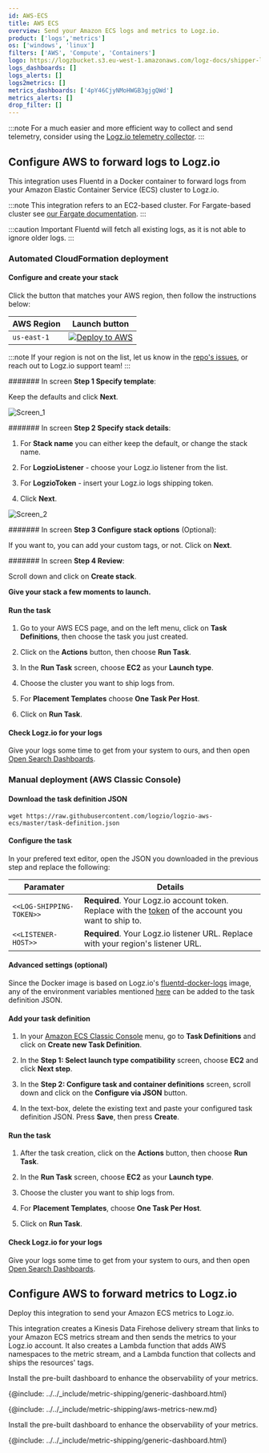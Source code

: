 ```yaml
---
id: AWS-ECS
title: AWS ECS
overview: Send your Amazon ECS logs and metrics to Logz.io.
product: ['logs','metrics']
os: ['windows', 'linux']
filters: ['AWS', 'Compute', 'Containers']
logo: https://logzbucket.s3.eu-west-1.amazonaws.com/logz-docs/shipper-logos/aws-ecs.svg
logs_dashboards: []
logs_alerts: []
logs2metrics: []
metrics_dashboards: ['4pY46CjyNMoHWGB3gjgQWd']
metrics_alerts: []
drop_filter: []
---
```




:::note
For a much easier and more efficient way to collect and send telemetry, consider using the [Logz.io telemetry collector](https://app.logz.io/#/dashboard/integrations/collectors?tags=Quick%20Setup).
:::


## Configure AWS to forward logs to Logz.io

This integration uses Fluentd in a Docker container to forward logs from your Amazon Elastic Container Service (ECS) cluster to Logz.io.

:::note
This integration refers to an EC2-based cluster. For Fargate-based cluster see [our Fargate documentation](https://docs.logz.io/shipping/log-sources/fargate.html).
:::
 

:::caution Important
Fluentd will fetch all existing logs, as it is not able to ignore older logs.
:::

### Automated CloudFormation deployment
 
  
#### Configure and create your stack

Click the button that matches your AWS region, then follow the instructions below:

| AWS Region | Launch button |
| --- | --- |
| `us-east-1` | [![Deploy to AWS](https://dytvr9ot2sszz.cloudfront.net/logz-docs/lights/LightS-button.png)](https://console.aws.amazon.com/cloudformation/home?region=us-east-1#/stacks/create/template?templateURL=https://logzio-aws-integrations-us-east-1.s3.amazonaws.com/logzio-aws-ecs/1.0.0/auto-deployment.json&stackName=logzio-aws-ecs-auto-deployment) |

:::note
If your region is not on the list, let us know in the [repo's issues](https://github.com/logzio/logzio-aws-ecs/issues), or reach out to Logz.io support team!
:::
 

####### In screen **Step 1 Specify template**:

Keep the defaults and click **Next**.

![Screen_1](https://dytvr9ot2sszz.cloudfront.net/logz-docs/ecs/screen_01.png)

####### In screen **Step 2 Specify stack details**:

1. For **Stack name** you can either keep the default, or change the stack name.

2. For **LogzioListener** - choose your Logz.io listener from the list.

3. For **LogzioToken** - insert your Logz.io logs shipping token.

4. Click **Next**.

![Screen_2](https://dytvr9ot2sszz.cloudfront.net/logz-docs/ecs/screen_02.png)

####### In screen **Step 3 Configure stack options** (Optional):

If you want to, you can add your custom tags, or not. Click on **Next**.

####### In screen **Step 4 Review**:

Scroll down and click on **Create stack**.

**Give your stack a few moments to launch.**

#### Run the task

1. Go to your AWS ECS page, and on the left menu, click on **Task Definitions**, then choose the task you just created.

2. Click on the **Actions** button, then choose **Run Task**.

3. In the **Run Task** screen, choose **EC2** as your **Launch type**.

4. Choose the cluster you want to ship logs from.

5. For **Placement Templates** choose **One Task Per Host**.

6. Click on **Run Task**.

#### Check Logz.io for your logs

Give your logs some time to get from your system to ours, and then open [Open Search Dashboards](https://app.logz.io/#/dashboard/osd).
  

### Manual deployment (AWS Classic Console)

 
#### Download the task definition JSON

```shell
wget https://raw.githubusercontent.com/logzio/logzio-aws-ecs/master/task-definition.json
```

#### Configure the task

In your prefered text editor, open the JSON you downloaded in the previous step and replace the following:

| Paramater | Details |
|---|---|
| `<<LOG-SHIPPING-TOKEN>>` | **Required**. Your Logz.io account token. Replace with the [token](https://app.logz.io/#/dashboard/settings/general) of the account you want to ship to. |
| `<<LISTENER-HOST>>` | **Required**. Your Logz.io listener URL. Replace with your region's listener URL.|


#### Advanced settings (optional)

Since the Docker image is based on Logz.io's [fluentd-docker-logs](https://github.com/logzio/fluentd-docker-logs) image, any of the environment variables mentioned [here](https://github.com/logzio/fluentd-docker-logs#parameters) can be added to the task definition JSON.


#### Add your task definition

1. In your [Amazon ECS Classic Console](https://console.aws.amazon.com/ecs/) menu, go to **Task Definitions** and click on **Create new Task Definition**.

2. In the **Step 1: Select launch type compatibility** screen, choose **EC2** and click **Next step**.

3. In the **Step 2: Configure task and container definitions** screen, scroll down and click on the **Configure via JSON** button.

4. In the text-box, delete the existing text and paste your configured task definition JSON. Press **Save**, then press **Create**.

#### Run the task

1. After the task creation, click on the **Actions** button, then choose **Run Task**.

2. In the **Run Task** screen, choose **EC2** as your **Launch type**.

3. Choose the cluster you want to ship logs from.

4. For **Placement Templates**, choose **One Task Per Host**.

5. Click on **Run Task**.

#### Check Logz.io for your logs

Give your logs some time to get from your system to ours, and then open [Open Search Dashboards](https://app.logz.io/#/dashboard/osd).



## Configure AWS to forward metrics to Logz.io


Deploy this integration to send your Amazon ECS metrics to Logz.io.

This integration creates a Kinesis Data Firehose delivery stream that links to your Amazon ECS metrics stream and then sends the metrics to your Logz.io account. It also creates a Lambda function that adds AWS namespaces to the metric stream, and a Lambda function that collects and ships the resources' tags.

Install the pre-built dashboard to enhance the observability of your metrics.

<!-- logzio-inject:install:grafana:dashboards ids=["4pY46CjyNMoHWGB3gjgQWd"] -->

{@include: ../../_include/metric-shipping/generic-dashboard.html}


{@include: ../../_include/metric-shipping/aws-metrics-new.md}




Install the pre-built dashboard to enhance the observability of your metrics.

<!-- logzio-inject:install:grafana:dashboards ids=["4pY46CjyNMoHWGB3gjgQWd"] -->

{@include: ../../_include/metric-shipping/generic-dashboard.html}
